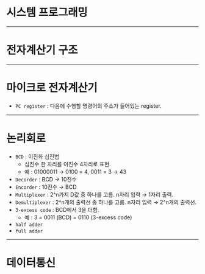 # 시스템 프로그래밍





---

# 전자계산기 구조





---

# 마이크로 전자계산기

* `PC register` : 다음에 수행할 명령어의 주소가 들어있는 register.



---

# 논리회로

* `BCD` : 이진화 십진법
  * 십진수 한 자리를 이진수 4자리로 표현.
  * 예 : 01000011 → 0100 = 4, 0011 = 3 → 43
* `Decorder` : BCD → 10진수
* `Encorder` : 10진수 → BCD
* `Multiplexer` :  2^n가지 D값 중 하나를 고름. n자리 입력 → 1자리 출력.
* `Demultiplexer` : 2^n개의 출력선 중 하나를 고름. n자리 입력 → 2^n개의 출력선.
* `3-excess code` : BCD에서 3을 더함.
  * 예 : 3 = 0011 (BCD)  = 0110 (3-excess code)
* `half adder`
* `full adder`



---

# 데이터통신

